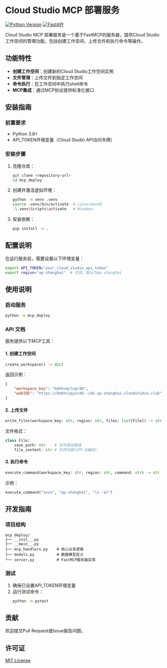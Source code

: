 # Cloud Studio MCP 部署服务

[![Python Version](https://img.shields.io/badge/python-3.8+-blue.svg)](https://www.python.org/downloads/)
[![FastAPI](https://img.shields.io/badge/FastAPI-0.68+-green.svg)](https://fastapi.tiangolo.com/)

Cloud Studio MCP 部署服务是一个基于FastMCP的服务器，提供Cloud Studio工作空间的管理功能，包括创建工作空间、上传文件和执行命令等操作。

## 功能特性

- **创建工作空间**：创建新的Cloud Studio工作空间实例
- **文件管理**：上传文件到指定工作空间
- **命令执行**：在工作空间中执行shell命令
- **MCP集成**：通过MCP协议提供标准化接口

## 安装指南

### 前置要求

- Python 3.8+
- API_TOKEN环境变量（Cloud Studio API访问令牌）

### 安装步骤

1. 克隆仓库：
   ```bash
   git clone <repository-url>
   cd mcp_deploy
   ```

2. 创建并激活虚拟环境：
   ```bash
   python -m venv .venv
   source .venv/bin/activate  # Linux/macOS
   .\.venv\Scripts\activate   # Windows
   ```

3. 安装依赖：
   ```bash
   pip install -e .
   ```

## 配置说明

在运行服务前，需要设置以下环境变量：

```bash
export API_TOKEN="your_cloud_studio_api_token"
export region="ap-shanghai"  # 可选，默认为ap-shanghai
```

## 使用说明

### 启动服务

```bash
python -m mcp_deploy
```

### API 文档

服务提供以下MCP工具：

#### 1. 创建工作空间

```python
create_workspace() -> dict
```
返回示例：
```json
{
    "workspace_key": "kmhhvqnlogr48",
    "webIDE": "https://kmhhv1pyvc48--ide.ap-shanghai.cloudstudio.club"
}
```

#### 2. 上传文件

```python
write_files(workspace_key: str, region: str, files: list[File]) -> str
```
文件格式：
```python
class File:
    save_path: str    # 文件保存路径
    file_content: str # 文件内容(UTF-8编码)
```

#### 3. 执行命令

```python
execute_command(workspace_key: str, region: str, command: str) -> str
```
示例：
```python
execute_command("xxxx", "ap-shanghai", "ls -al")
```

## 开发指南

### 项目结构

```
mcp_deploy/
├── __init__.py
├── __main__.py
├── mcp_handlers.py    # 核心业务逻辑
├── models.py          # 数据模型定义
└── server.py          # FastMCP服务器实现
```

### 测试

1. 确保已设置API_TOKEN环境变量
2. 运行测试命令：
   ```bash
   python -m pytest
   ```

## 贡献

欢迎提交Pull Request或Issue报告问题。

## 许可证

[MIT License](LICENSE)
